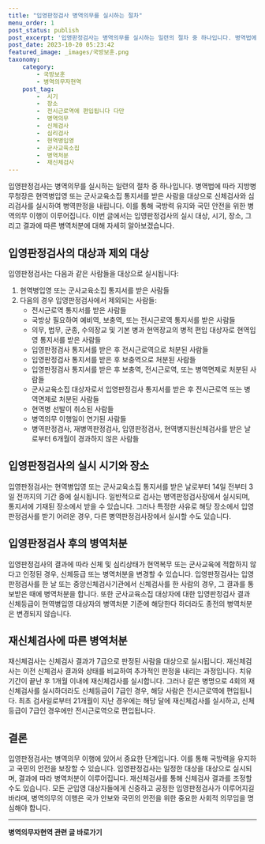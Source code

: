 ```yaml
---
title: "입영판정검사 병역의무를 실시하는 절차"
menu_order: 1
post_status: publish
post_excerpt: '입영판정검사는 병역의무를 실시하는 일련의 절차 중 하나입니다. 병역법에 따라 지방병무청장은 현역병입영 또는 군사교육소집 통지서를 받은 사람을 대상으로 신체검사와 심리검사를 실시하여 병역판정을 내립니다. 이를 통해 국방력 유지와 국민 안전을 위한 병역의무 이행이 이루어집니다. 이번 글에서는 입영판정검사의 실시 대상, 시기, 장소, 그리고 결과에 따른 병역처분에 대해 자세히 알아보겠습니다.'
post_date: 2023-10-20 05:23:42
featured_image: _images/국방보훈.png
taxonomy:
    category:
        - 국방보훈
        - 병역의무자현역
    post_tag:
        -  시기
        -  장소
        -  전시근로역에 편입됩니다 다만
        -  병역의무
        -  신체검사
        -  심리검사
        -  현역병입영
        -  군사교육소집
        -  병역처분
        -  재신체검사
---
```




입영판정검사는 병역의무를 실시하는 일련의 절차 중 하나입니다. 병역법에 따라 지방병무청장은 현역병입영 또는 군사교육소집 통지서를 받은 사람을 대상으로 신체검사와 심리검사를 실시하여 병역판정을 내립니다. 이를 통해 국방력 유지와 국민 안전을 위한 병역의무 이행이 이루어집니다. 이번 글에서는 입영판정검사의 실시 대상, 시기, 장소, 그리고 결과에 따른 병역처분에 대해 자세히 알아보겠습니다.

## 입영판정검사의 대상과 제외 대상

입영판정검사는 다음과 같은 사람들을 대상으로 실시됩니다:

1. 현역병입영 또는 군사교육소집 통지서를 받은 사람들
2. 다음의 경우 입영판정검사에서 제외되는 사람들:
   - 전시근로역 통지서를 받은 사람들
   - 국방상 필요하여 예비역, 보충역, 또는 전시근로역 통지서를 받은 사람들
   - 의무, 법무, 군종, 수의장교 및 기본 병과 현역장교의 병적 편입 대상자로 현역입영 통지서를 받은 사람들
   - 입영판정검사 통지서를 받은 후 전시근로역으로 처분된 사람들
   - 입영판정검사 통지서를 받은 후 보충역으로 처분된 사람들
   - 입영판정검사 통지서를 받은 후 보충역, 전시근로역, 또는 병역면제로 처분된 사람들
   - 군사교육소집 대상자로서 입영판정검사 통지서를 받은 후 전시근로역 또는 병역면제로 처분된 사람들
   - 현역병 선발이 취소된 사람들
   - 병역의무 이행일이 연기된 사람들
   - 병역판정검사, 재병역판정검사, 입영판정검사, 현역병지원신체검사를 받은 날로부터 6개월이 경과하지 않은 사람들

## 입영판정검사의 실시 시기와 장소

입영판정검사는 현역병입영 또는 군사교육소집 통지서를 받은 날로부터 14일 전부터 3일 전까지의 기간 중에 실시됩니다. 일반적으로 검사는 병역판정검사장에서 실시되며, 통지서에 기재된 장소에서 받을 수 있습니다. 그러나 특정한 사유로 해당 장소에서 입영판정검사를 받기 어려운 경우, 다른 병역판정검사장에서 실시할 수도 있습니다.

## 입영판정검사 후의 병역처분

입영판정검사의 결과에 따라 신체 및 심리상태가 현역복무 또는 군사교육에 적합하지 않다고 인정된 경우, 신체등급 또는 병역처분을 변경할 수 있습니다. 입영판정검사는 입영판정검사를 한 날 또는 중앙신체검사기관에서 신체검사를 한 사람의 경우, 그 결과를 통보받은 때에 병역처분을 합니다. 또한 군사교육소집 대상자에 대한 입영판정검사 결과 신체등급이 현역병입영 대상자의 병역처분 기준에 해당한다 하더라도 종전의 병역처분은 변경되지 않습니다.

## 재신체검사에 따른 병역처분

재신체검사는 신체검사 결과가 7급으로 판정된 사람을 대상으로 실시됩니다. 재신체검사는 이전 신체검사 결과와 상태를 비교하여 추가적인 판정을 내리는 과정입니다. 치유 기간이 끝난 후 1개월 이내에 재신체검사를 실시합니다. 그러나 같은 병명으로 4회의 재신체검사를 실시하더라도 신체등급이 7급인 경우, 해당 사람은 전시근로역에 편입됩니다. 최초 검사일로부터 21개월이 지난 경우에는 해당 달에 재신체검사를 실시하고, 신체등급이 7급인 경우에만 전시근로역으로 편입됩니다.

## 결론

입영판정검사는 병역의무 이행에 있어서 중요한 단계입니다. 이를 통해 국방력을 유지하고 국민의 안전을 보장할 수 있습니다. 입영판정검사는 일정한 대상을 대상으로 실시되며, 결과에 따라 병역처분이 이루어집니다. 재신체검사를 통해 신체검사 결과를 조정할 수도 있습니다. 모든 군입영 대상자들에게 신중하고 공정한 입영판정검사가 이루어지길 바라며, 병역의무의 이행은 국가 안보와 국민의 안전을 위한 중요한 사회적 의무임을 명심해야 합니다.
<!-- wp:separator -->
<hr class="wp-block-separator has-alpha-channel-opacity"/>
<!-- /wp:separator -->

<!-- wp:group {"backgroundColor":"base","layout":{"type":"constrained"}} -->
<div class="wp-block-group has-base-background-color has-background"><!-- wp:paragraph {"align":"center","fontSize":"medium"} -->
<p class="has-text-align-center has-large-font-size"><strong>병역의무자현역 관련 글 바로가기</strong></p>
<!-- /wp:paragraph -->


<!-- wp:latest-posts
{"categories":[{"id":9912,"count":19,"description":"","link":"https://uknowlaw.com/category/%eb%b3%91%ec%97%ad%ec%9d%98%eb%ac%b4%ec%9e%90%ed%98%84%ec%97%ad/","name":"병역의무자현역","slug":"병역의무자현역","taxonomy":"category","parent":0,"meta":[],"_links":{"self":[{"href":"https://uknowlaw.com/wp-json/wp/v2/categories/9912"}],"collection":[{"href":"https://uknowlaw.com/wp-json/wp/v2/categories"}],"about":[{"href":"https://uknowlaw.com/wp-json/wp/v2/taxonomies/category"}],"wp:post_type":[{"href":"https://uknowlaw.com/wp-json/wp/v2/posts?categories=9912"}],"curies":[{"name":"wp","href":"https://api.w.org/{rel}","templated":true}]}}],"postsToShow":100,"excerptLength":28,"postLayout":"grid","columns":2,"featuredImageAlign":"left","featuredImageSizeSlug":"large","fontSize":"small"} /--></div>
<!-- /wp:group -->